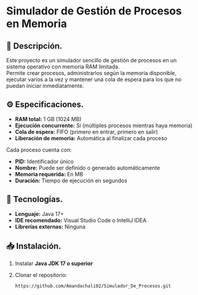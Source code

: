 # Simulador de Gestión de Procesos en Memoria

## 📌 Descripción.
Este proyecto es un simulador sencillo de gestión de procesos en un sistema operativo con memoria RAM limitada.  
Permite crear procesos, administrarlos según la memoria disponible, ejecutar varios a la vez y mantener una cola de espera para los que no puedan iniciar inmediatamente.

## ⚙️ Especificaciones.
- **RAM total:** 1 GB (1024 MB)
- **Ejecución concurrente:** Sí (múltiples procesos mientras haya memoria)
- **Cola de espera:** FIFO (primero en entrar, primero en salir)
- **Liberación de memoria:** Automática al finalizar cada proceso

Cada proceso cuenta con:
- **PID:** Identificador único
- **Nombre:** Puede ser definido o generado automáticamente
- **Memoria requerida:** En MB
- **Duración:** Tiempo de ejecución en segundos

## 🚀 Tecnologías.
- **Lenguaje:** Java 17+
- **IDE recomendado:** Visual Studio Code o IntelliJ IDEA
- **Librerías externas:** Ninguna

## 📥 Instalación.
1. Instalar **Java JDK 17 o superior**  
   
2. Clonar el repositorio:
   ```bash
   https://github.com/Amandachali02/Simulador_De_Procesos.git
  

